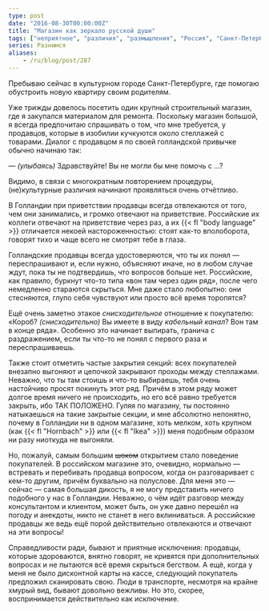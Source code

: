 ```yaml
---
type: post
date: "2016-08-30T00:00:00Z"
title: "Магазин как зеркало русской души"
tags: ["неприятное", "различия", "размышления", "Россия", "Санкт-Петербург"]
series: Разнимся
aliases:
    - /ru/blog/post/287
---
```


Пребываю сейчас в культурном городе Санкт-Петербурге, где помогаю обустроить новую квартиру своим родителям.

Уже трижды довелось посетить один крупный строительный магазин, где я закупался материалом для ремонта. Поскольку магазин большой, я всегда предпочитаю спрашивать о том, что мне требуется, у продавцов, которые в изобилии кучкуются около стеллажей с товарами. Диалог с продавцом я по своей голландской привычке обычно начинаю так:

<!--more-->

— *(улыбаясь)* Здравствуйте! Вы не могли бы мне помочь с …?

Видимо, в связи с многократным повторением процедуры, (не)культурные различия начинают проявляться очень отчётливо.

В Голландии при приветствии продавцы всегда отвлекаются от того, чем они занимались, и громко отвечают на приветствие. Российские их коллеги отвечают на приветствие через раз, а их {{< fl "body language" >}} отличается некоей настороженностью: стоят как-то вполоборота, говорят тихо и чаще всего не смотрят тебе в глаза.

Голландские продавцы всегда удостоверяются, что ты их понял — переспрашивают и, если нужно, объясняют иначе, но в любом случае ждут, пока ты не подтвердишь, что вопросов больше нет. Российские, как правило, буркнут что-то типа «вон там через один ряд», после чего немедленно стараются скрыться. Мне даже стало любопытно: они стесняются, глупо себя чувствуют или просто всё время торопятся?

Ещё очень заметно этакое *снисходительное* отношение к покупателю: «Короб? *(снисходительно)* Вы имеете в виду *кабельный канал*? Вон там в конце ряда». Особенно это начинает выпирать, гранича с раздражением, если ты что-то не понял с первого раза и переспрашиваешь.

Также стоит отметить частые закрытия секций: всех покупателей внезапно выгоняют и цепочкой закрывают проходы между стеллажами. Неважно, что ты там стоишь и что-то выбираешь, тебя очень настойчиво просят покинуть этот ряд. Причём в этом ряду может долгое время ничего не происходить, но его всё равно требуется закрыть, ибо ТАК ПОЛОЖЕНО. Гуляя по магазину, ты постоянно натыкаешься на такие закрытые секции, и мне абсолютно непонятно, почему в Голландии ни в одном магазине, хоть мелком, хоть крупном (как {{< fl "Hornbach" >}} или {{< fl "Ikea" >}}) меня подобным образом ни разу ниоткуда не выгоняли.

Но, пожалуй, самым большим ~~шоком~~ открытием стало поведение покупателей. В российском магазине это, очевидно, нормально — встревать и перебивать продавца вопросом, когда он разговаривает с кем-то другим, причём буквально на полуслове. Для меня это — сейчас — самая большая дикость, я не могу представить ничего подобного у нас в Голландии. Неважно, о чём идёт разговор между консультантом и клиентом, может быть, он уже давно перешёл на погоду и анекдоты, никто не станет в него вклиниваться. А российские продавцы же ведь ещё порой действительно отвлекаются и отвечают на эти вопросы!

Справедливости ради, бывают и приятные исключения: продавцы, которые здороваются, внятно говорят, не кривятся при дополнительных вопросах и не пытаются всё время скрыться бегством. А ещё, когда у меня не было дисконтной карты на кассе, следующий покупатель предложил сканировать свою. Люди в транспорте, несмотря на крайне хмурый вид, бывают довольно вежливы. Но это, скорее, воспринимается действительно как исключение.
